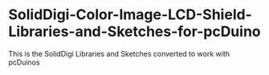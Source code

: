# SolidDigi-Color-Image-LCD-Shield-Libraries-and-Sketches-for-pcDuino
This is the SolidDigi Libraries and Sketches converted to work with pcDuinos
